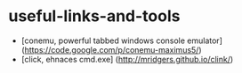 useful-links-and-tools
======================

* [conemu, powerful tabbed windows console emulator] (https://code.google.com/p/conemu-maximus5/)
* [click, ehnaces cmd.exe] (http://mridgers.github.io/clink/)

